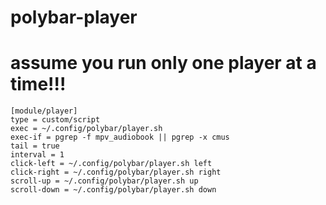 # polybar-player
# assume you run only one player at a time!!!

```
[module/player]
type = custom/script
exec = ~/.config/polybar/player.sh
exec-if = pgrep -f mpv_audiobook || pgrep -x cmus
tail = true
interval = 1
click-left = ~/.config/polybar/player.sh left
click-right = ~/.config/polybar/player.sh right
scroll-up = ~/.config/polybar/player.sh up
scroll-down = ~/.config/polybar/player.sh down
```
